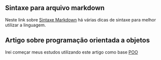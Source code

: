 ## Sintaxe para arquivo markdown
Neste link sobre [Sintaxe Markdown](https://www.markdownguide.org/basic-syntax/) há várias dicas de sintaxe para melhor utilizar a linguagem.

## Artigo sobre programação orientada a objetos
Irei começar meus estudos utilizando este artigo como base [POO](https://realpython.com/python-classes/)